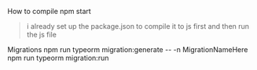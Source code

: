 How to compile
npm start
> i already set up the package.json to compile it to js first and then run the js file

Migrations
npm run typeorm migration:generate -- -n MigrationNameHere
npm run typeorm migration:run
